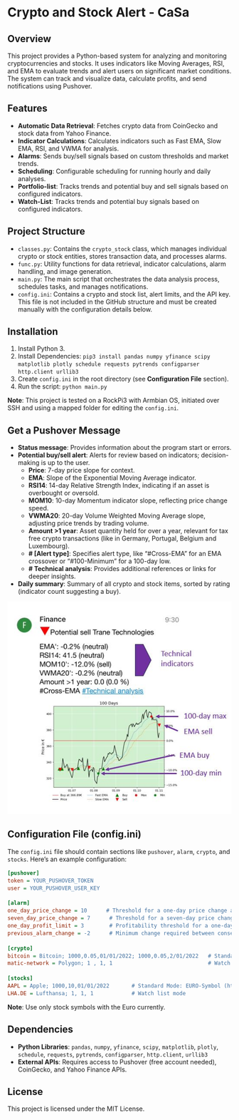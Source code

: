 
# Crypto and Stock Alert - CaSa 

## Overview

This project provides a Python-based system for analyzing and monitoring cryptocurrencies and stocks. It uses indicators like Moving Averages, RSI, and EMA to evaluate trends and alert users on significant market conditions. The system can track and visualize data, calculate profits, and send notifications using Pushover.

## Features

- **Automatic Data Retrieval**: Fetches crypto data from CoinGecko and stock data from Yahoo Finance.
- **Indicator Calculations**: Calculates indicators such as Fast EMA, Slow EMA, RSI, and VWMA for analysis.
- **Alarms**: Sends buy/sell signals based on custom thresholds and market trends.
- **Scheduling**: Configurable scheduling for running hourly and daily analyses.
- **Portfolio-list**: Tracks trends and potential buy and sell signals based on configured indicators.
- **Watch-List**: Tracks trends and potential buy signals based on configured indicators.

## Project Structure

- `classes.py`: Contains the `crypto_stock` class, which manages individual crypto or stock entities, stores transaction data, and processes alarms.
- `func.py`: Utility functions for data retrieval, indicator calculations, alarm handling, and image generation.
- `main.py`: The main script that orchestrates the data analysis process, schedules tasks, and manages notifications.
- `config.ini`: Contains a crypto and stock list, alert limits, and the API key. This file is not included in the GitHub structure and must be created manually with the configuration details below.

## Installation

1. Install Python 3.
2. Install Dependencies: `pip3 install pandas numpy yfinance scipy matplotlib plotly schedule requests pytrends configparser http.client urllib3`
3. Create `config.ini` in the root directory (see **Configuration File** section).
4. Run the script: `python main.py`

**Note**: This project is tested on a RockPi3 with Armbian OS, initiated over SSH and using a mapped folder for editing the `config.ini`.

## Get a Pushover Message

- **Status message**: Provides information about the program start or errors.
- **Potential buy/sell alert**: Alerts for review based on indicators; decision-making is up to the user.
  - **Price**: 7-day price slope for context.
  - **EMA**: Slope of the Exponential Moving Average indicator.
  - **RSI14**: 14-day Relative Strength Index, indicating if an asset is overbought or oversold.
  - **MOM10**: 10-day Momentum indicator slope, reflecting price change speed.
  - **VWMA20**: 20-day Volume Weighted Moving Average slope, adjusting price trends by trading volume.
  - **Amount >1 year**: Asset quantity held for over a year, relevant for tax free crypto transactions (like in Germany, Portugal, Belgium and Luxembourg).
  - **# [Alert type]**: Specifies alert type, like “#Cross-EMA” for an EMA crossover or “#100-Minimum” for a 100-day low.
  - **# Technical analysis**: Provides additional references or links for deeper insights.
- **Daily summary**: Summary of all crypto and stock items, sorted by rating (indicator count suggesting a buy).

![Project Overview](example_msg.jpg)

## Configuration File (config.ini)

The `config.ini` file should contain sections like `pushover`, `alarm`, `crypto`, and `stocks`. Here’s an example configuration:

```ini
[pushover]
token = YOUR_PUSHOVER_TOKEN
user = YOUR_PUSHOVER_USER_KEY

[alarm]
one_day_price_change = 10      # Threshold for a one-day price change alarm (%).
seven_day_price_change = 7      # Threshold for a seven-day price change alarm (%).
one_day_profit_limit = 3        # Profitability threshold for a one-day period.
previous_alarm_change = -2      # Minimum change required between consecutive alarms (currently inactive).

[crypto]
bitcoin = Bitcoin; 1000,0.05,01/01/2022; 1000,0.05,2/01/2022   # Standard Mode: API ID (https://www.coingecko.com/); Display name; Investment in €, Quantity; Buy date in DD/MM/YYYY
matic-network = Polygon; 1 , 1, 1                              # Watch list mode

[stocks]
AAPL = Apple; 1000,10,01/01/2022       # Standard Mode: EURO-Symbol (https://finance.yahoo.com/); Display name; Investment in €, Quantity, Buy date in DD/MM/YYYY
LHA.DE = Lufthansa; 1, 1, 1            # Watch list mode
```

**Note**: Use only stock symbols with the Euro currently.

## Dependencies

- **Python Libraries**: `pandas`, `numpy`, `yfinance`, `scipy`, `matplotlib`, `plotly`, `schedule`, `requests`, `pytrends`, `configparser`, `http.client`, `urllib3`
- **External APIs**: Requires access to Pushover (free account needed), CoinGecko, and Yahoo Finance APIs.

## License

This project is licensed under the MIT License.
